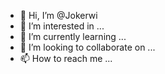 - 👋 Hi, I’m @Jokerwi
- 👀 I’m interested in ...
- 🌱 I’m currently learning ...
- 💞️ I’m looking to collaborate on ...
- 📫 How to reach me ...

<!---
Jokerwi/Jokerwi is a ✨ special ✨ repository because its `README.md` (this file) appears on your GitHub profile.
You can click the Preview link to take a look at your changes.
--->
